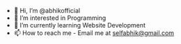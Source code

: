 - 👋 Hi, I’m @abhikofficial
- 👀 I’m interested in Programming
- 🌱 I’m currently learning Website Development
- 📫 How to reach me - Email me at selfabhik@gmail.com

<!---
abhikofficial/abhikofficial is a ✨ special ✨ repository because its `README.md` (this file) appears on your GitHub profile.
You can click the Preview link to take a look at your changes.
--->
